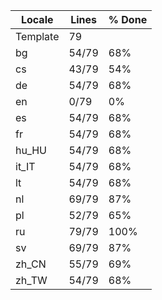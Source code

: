 |  Locale  |  Lines  | % Done|
|----------|---------|-------|
| Template |      79 |       |
| bg       |   54/79 |   68% |
| cs       |   43/79 |   54% |
| de       |   54/79 |   68% |
| en       |    0/79 |    0% |
| es       |   54/79 |   68% |
| fr       |   54/79 |   68% |
| hu_HU    |   54/79 |   68% |
| it_IT    |   54/79 |   68% |
| lt       |   54/79 |   68% |
| nl       |   69/79 |   87% |
| pl       |   52/79 |   65% |
| ru       |   79/79 |  100% |
| sv       |   69/79 |   87% |
| zh_CN    |   55/79 |   69% |
| zh_TW    |   54/79 |   68% |
